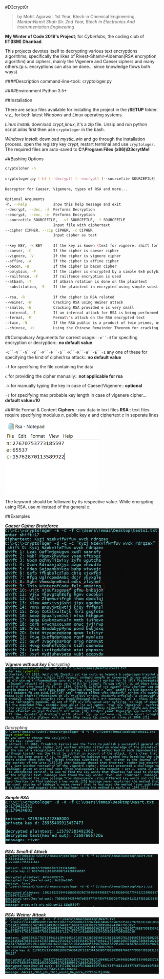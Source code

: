 #D3crypt0r
>by Mohit Agarwal. 1st Year, Btech in Chemical Engineering.
*Mentor:Nirmit Shah Sir. 2nd Year, Btech in Electronics And Instrumentation Engineering*

**My Winter of Code 2019's Project**; for *Cyberlabs*, the coding club of **IIT(ISM) Dhanbad**.

This projects devotes itself to decrypting various text encryptions algorithms, specifically the likes of Rivest-Shamir-Aldeman(RSA encryption algorithm) and ciphers, mainly the Vigenere and Caeser ciphers and many others.(p.s. encryptions can also be done... since knowledge flows both ways)

####Description
command-line-tool:: cryptologer.py

####Environment
Python 3.5+

##Installation

There are setup files available for installing the project in the **/SETUP** folder. viz., for both latest *Windows* and *Linux* operating systems.

*Linux Install:* download *crypt_linux*, it's a zip file. Unzip and run python script *alias* first then use `cryptologer` in the bash.

*Windows Install:* download *mystic_win* and go through the installation process. open the registry key *crypt*, restart terminal and use `cryptologer`.
The required files are auto-saved to  **C:\Program Files (x86)\D3crytMe!**

##Bashing Options
``` bash
cryptoloher -h

cryptologer.py [-h] [--decrypt] [--encrypt] [--sourcefile SOURCEFILE] [--cipher CIPHER] [--key KEY] [--caeser] [--vignere] [--affine] [--bacon] [--polybius] [--railfence] [--atbash] [--substitution] [--rsa] [--weiner] [--smalle] [--internal] [--fermat] [--twin] [--chinese]

Decryptor for Caeser, Vigenere, types of RSA and more...

Optional Arguments
-h, --help            show this help message and exit
--decrypt, --dec, -d  Performs Decryption
--encrypt, --enc, -e  Performs Encryption
--sourcefile SOURCEFILE, --sf SOURCEFILE, -f SOURCEFILE
                      Input file with ciphertext
--cipher CIPHER, --cip CIPHER, -c CIPHER
                      Input cipher as test

--key KEY, -k KEY     If the key is known (text for vignere, shift for caeser)
--caeser, -C          If the cipher is caeser cipher
--vignere, -V         If the cipher is vignere cipher
--affine, -A          If the cipher is affine cipher
--bacon, -B           If the cipher is bacon cipher
--polybius, -P        If the cipher is encrypted by a simple 6x6 polybius square
--railfence, -F       If railfence encryption is used
--atbash, -T          If atbash rotation is done on the plaintext
--substitution, -S    If the plaintext in encrypted using simple substitution cipher

--rsa, -R             If the cipher is RSA related
--weiner, -W          Cracking RSA using Weiner attack
--smalle, -E          Cracking RSA provided e is very small
--internal, -I        If an internal attack for RSA is being performed
--fermat, -M          Fermat\'s attack on the RSA encrypted text
--twin, -N            If the RSA public is a product of twin primes, use this
--chinese, -H         Using the Chinese Remainder Theorem for cracking RSA from e packets having the same n
```                      

##Compulsary Arguments for correct usage:: 
`-e``-d` for specifing encryption or decryption:: **no default value**

`-C``-V``-A``-B``-P``-F``-S``-R``-R``-W``-E``-I` any one of these for specifying the kind of cipher/rsa attack:: **no default value**

`-f` for specifying the file containing the data 

`c` for providing the cipher manually:: **not applicable for rsa**

`-k` for manually typing the key in case of Caeser/Vigenere:: **optional**

`-l` for specifying max probable key length in case of vigenere cipher... **default value=10**


###File Format & Content 
**Ciphers**:: raw data in text files
**RSA**:: text files require specifying modulus *n*, public key _e_ and ciphertext _c_ in seperate lines

![Input_Exmample](\Snips\file.png)

The keyword should be followed by its respective value. While encrypting using RSA, use *m* instead of the general *c*.

##Examples

***Caeser Cipher Bruteforce***
![caeser](\Snips\Caeser.jpg)

***Vignere without key***
*Encrypting*
![Vig_ENC](\Snips\Vig_enc.png)

*Decrypting*
![Vig_DEC](\Snips\Vig_dec.png)

***Simple RSA***
![Rivert](\Snips\simple_rsa.png)

***RSA: Small-E Attack***
![Shamir](\Snips\small_e.png)

***RSA: Weiner Attack***
![Aldeman](\Snips\Weiner_long.png)





  